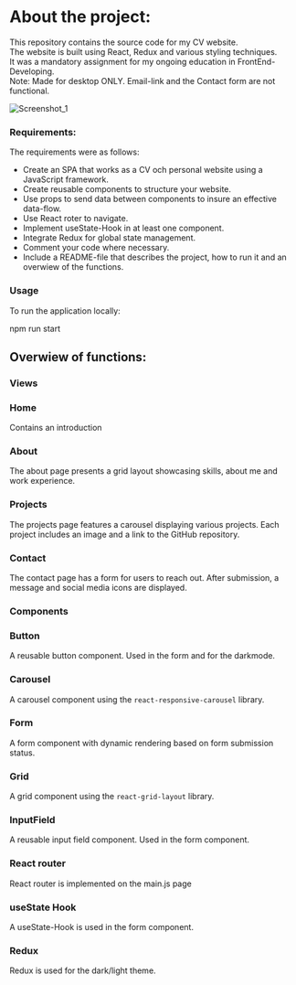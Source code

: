 # About the project:

This repository contains the source code for my CV website.<br />
The website is built using React, Redux and various styling techniques.<br />
It was a mandatory assignment for my ongoing education in FrontEnd-Developing.<br />
Note: Made for desktop ONLY. Email-link and the Contact form are not functional.

![Screenshot_1](https://github.com/tdunca/CV_thedunca/assets/146927903/64283812-267a-40e0-924d-ecab6c1db476)

### Requirements:

The requirements were as follows:

- Create an SPA that works as a CV och personal website using a JavaScript framework.
- Create reusable components to structure your website.
- Use props to send data between components to insure an effective data-flow.
- Use React roter to navigate.
- Implement useState-Hook in at least one component.
- Integrate Redux for global state management.
- Comment your code where necessary.
- Include a README-file that describes the project, how to run it and an overwiew of the functions.

### Usage

To run the application locally:

npm run start

## Overwiew of functions:

### Views

### Home

Contains an introduction

### About

The about page presents a grid layout showcasing skills, about me and work experience.

### Projects

The projects page features a carousel displaying various projects. Each project includes an image and a link to the GitHub repository.

### Contact

The contact page has a form for users to reach out. After submission, a message and social media icons are displayed.

### Components

### Button

A reusable button component. Used in the form and for the darkmode.

### Carousel

A carousel component using the `react-responsive-carousel` library.

### Form

A form component with dynamic rendering based on form submission status.

### Grid

A grid component using the `react-grid-layout` library.

### InputField

A reusable input field component. Used in the form component.

### React router

React router is implemented on the main.js page

### useState Hook

A useState-Hook is used in the form component.

### Redux

Redux is used for the dark/light theme.
